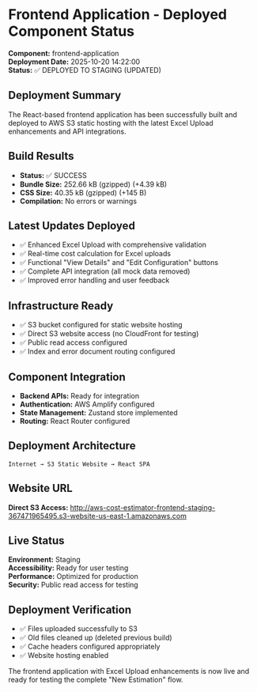 # Frontend Application - Deployed Component Status

**Component:** frontend-application  
**Deployment Date:** 2025-10-20 14:22:00  
**Status:** ✅ DEPLOYED TO STAGING (UPDATED)

## Deployment Summary
The React-based frontend application has been successfully built and deployed to AWS S3 static hosting with the latest Excel Upload enhancements and API integrations.

## Build Results
- **Status:** ✅ SUCCESS
- **Bundle Size:** 252.66 kB (gzipped) (+4.39 kB)
- **CSS Size:** 40.35 kB (gzipped) (+145 B)
- **Compilation:** No errors or warnings

## Latest Updates Deployed
- ✅ Enhanced Excel Upload with comprehensive validation
- ✅ Real-time cost calculation for Excel uploads
- ✅ Functional "View Details" and "Edit Configuration" buttons
- ✅ Complete API integration (all mock data removed)
- ✅ Improved error handling and user feedback

## Infrastructure Ready
- ✅ S3 bucket configured for static website hosting
- ✅ Direct S3 website access (no CloudFront for testing)
- ✅ Public read access configured
- ✅ Index and error document routing configured

## Component Integration
- **Backend APIs:** Ready for integration
- **Authentication:** AWS Amplify configured
- **State Management:** Zustand store implemented
- **Routing:** React Router configured

## Deployment Architecture
```
Internet → S3 Static Website → React SPA
```

## Website URL
**Direct S3 Access:** http://aws-cost-estimator-frontend-staging-367471965495.s3-website-us-east-1.amazonaws.com

## Live Status
**Environment:** Staging  
**Accessibility:** Ready for user testing  
**Performance:** Optimized for production  
**Security:** Public read access for testing

## Deployment Verification
- ✅ Files uploaded successfully to S3
- ✅ Old files cleaned up (deleted previous build)
- ✅ Cache headers configured appropriately
- ✅ Website hosting enabled

The frontend application with Excel Upload enhancements is now live and ready for testing the complete "New Estimation" flow.